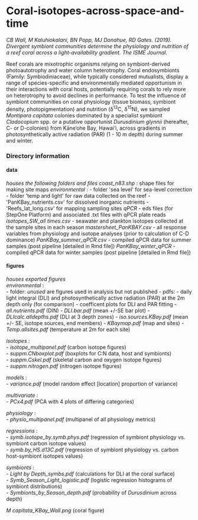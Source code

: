 # Coral-isotopes-across-space-and-time  
  
*CB Wall, M Kaluhiokalani, BN Popp, MJ Donahue, RD Gates. (2019). Divergent symbiont communities determine the physiology and nutrition of a reef coral across a light-availability gradient. The ISME Journal.* 
  
Reef corals are mixotrophic organisms relying on symbiont-derived photoautotrophy and water column heterotrophy. Coral endosymbionts (Family: Symbiodiniaceae), while typically considered mutualists, display a range of species-specific and environmentally mediated opportunism in their interactions with coral hosts, potentially requiring corals to rely more on heterotrophy to avoid declines in performance. To test the influence of symbiont communities on coral physiology (tissue biomass, symbiont density, photopigmentation) and nutrition (δ<sup>13</sup>C, δ<sup>15</sup>N), we sampled *Montipora capitata* colonies dominated by a specialist symbiont *Cladocopium* spp. or a putative opportunist *Durusdinium glynnii* (hereafter, C- or D-colonies) from Kāne‘ohe Bay, Hawai‘i, across gradients in photosynthetically active radiation (PAR) (1 - 10 m depth) during summer and winter.
  
  
### Directory information  
#### data  
*houses the following folders and files*
  *coast_n83.shp* : shape files for making site maps
  *environmental* :
      - folder 'sea level' for sea-level correction
      - folder 'temp and light' for raw data collected on the reef
      - 'PanKBay_nutrients.csv' for dissolved inorganic nutrients
      - 'Reefs_lat_long.csv' for mapping sampling sites
  *qPCR*
      - eds files (for StepOne Platform) and associated .txt files with qPCR plate reads
  *isotopes_SW_all times.csv*
      - seawater and plankton isotopes collected at the sample sites in each season
  *mastersheet_PanKBAY.csv*
      - all response variables from physiology and isotope analyses (prior to calculation of C-D dominance)
  *PanKBay_summer_qPCR.csv*
      - compiled qPCR data for summer samples (post pipeline [detailed in Rmd file])
  *PanKBay_winter_qPCR*
      - compiled qPCR data for winter samples (post pipeline [detailed in Rmd file])
#### figures  
*houses exported figures*  
  *environmental* :  
      - folder: *unused* are figures used in analysis but not published
         - pdfs: 
          - daily light integral (DLI) and photosynthetically active radiation (PAR) at the 2m depth only (for comparison)
          - coefficent plots for DLI and PAR fitting
      - *all.nutrients.pdf* (DIN)
      - *DLI.bar.pdf* (mean +/-SE bar plot)
      - *DLIcalc.alldepths.pdf* (DLI at 3 depth zones)
      - *iso.sources.KBay.pdf* (mean +/- SE, isotope sources, end members)
      - *KBaymap.pdf* (map and sites)
      - *Temp.allsites.pdf* (temperature at 2m for each site) 
   
  *isotopes* :  
      - *isotope_multipanel.pdf* (carbon isotope figures)  
      - *suppm.CNboxplot.pdf* (boxplots for C:N data, host and symbionts)  
      - *suppm.Cskel.pdf* (skeletal carbon and oxygen isotope figures)  
      - *suppm.nitrogen.pdf* (nitrogen isotope figures)  
    
  *models* :  
      - *variance.pdf* (model random effect [location] proportion of variance)  
    
  *multivariate* :  
      - *PCx4.pdf* (PCA with 4 plots of differing categories)  
   
  *physiology* :  
      - *physio_multipanel.pdf* (multipanel of all physiology metrics)  
    
  *regressions* :  
      - *symb.isotope_by.symb.phys.pdf* (regression of symbiont physiology vs. symbiont carbon isotope values)  
      - *symb.by_HS.d13C.pdf* (regression of symbiont physiology vs. carbon host-symbiont isotopes values)  
    
   *symbionts* :  
      - *Light by Depth_symbs.pdf* (calculations for DLI at the coral surface)  
      - *Symb_Season_Light_logistic.pdf* (logistic regression histograms of symbiont distributions)  
      - *Symbionts_by_Season_depth.pdf* (probability of *Durusdinium* across depth)  
      
   *M capitata_KBay_Wall.png* (coral figure)
   
 
